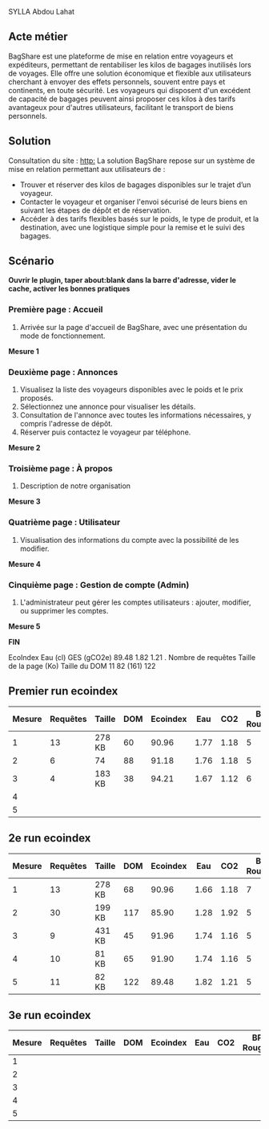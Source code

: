 SYLLA Abdou Lahat

## Acte métier
BagShare est une plateforme de mise en relation entre voyageurs et expéditeurs, permettant de rentabiliser les kilos de bagages inutilisés lors de voyages. Elle offre une solution économique et flexible aux utilisateurs cherchant à envoyer des effets personnels, souvent entre pays et continents, en toute sécurité. Les voyageurs qui disposent d'un excédent de capacité de bagages peuvent ainsi proposer ces kilos à des tarifs avantageux pour d'autres utilisateurs, facilitant le transport de biens personnels.

## Solution
Consultation du site : [http:](https://20.234.175.99.nip.io/public/index.php)
La solution BagShare repose sur un système de mise en relation permettant aux utilisateurs de :
- Trouver et réserver des kilos de bagages disponibles sur le trajet d’un voyageur.
- Contacter le voyageur et organiser l'envoi sécurisé de leurs biens en suivant les étapes de dépôt et de réservation.
- Accéder à des tarifs flexibles basés sur le poids, le type de produit, et la destination, avec une logistique simple pour la remise et le suivi des bagages.

## Scénario

**Ouvrir le plugin, taper about:blank dans la barre d'adresse, vider le cache, activer les bonnes pratiques**

### Première page : Accueil
1. Arrivée sur la page d'accueil de BagShare, avec une présentation du mode de fonctionnement.

**Mesure 1**

### Deuxième page : Annonces
1. Visualisez la liste des voyageurs disponibles avec le poids et le prix proposés.
2. Sélectionnez une annonce pour visualiser les détails.
3. Consultation de l'annonce avec toutes les informations nécessaires, y compris l'adresse de dépôt.
4. Réserver puis contactez le voyageur par téléphone.

**Mesure 2**

### Troisième page : À propos
1.  Description de notre organisation

**Mesure 3**

### Quatrième page : Utilisateur
1. Visualisation des informations du compte avec la possibilité de les modifier.

**Mesure 4**

### Cinquième page : Gestion de compte (Admin)
1. L'administrateur peut gérer les comptes utilisateurs : ajouter, modifier, ou supprimer les comptes.

**Mesure 5**

**FIN**


EcoIndex	Eau (cl)	GES (gCO2e)
89.48	1.82	1.21
.
Nombre de requêtes	Taille de la page (Ko)	Taille du DOM
11	82 (161)	122

## Premier run ecoindex
| Mesure | Requêtes | Taille | DOM | Ecoindex | Eau | CO2 | BP Rouges | BP Jaunes | BP Vertes |
|--------|----------|--------|-----|----------|-----|-----|-----------|-----------|-----------|
| 1      | 13       | 278 KB | 60  | 90.96    | 1.77| 1.18| 5         | 2         | 13        |
| 2      |  6       | 74     | 88  |   91.18  | 1.76| 1.18|  5        | 1         | 15        |
| 3      |  4       | 183 KB | 38  | 94.21    | 1.67| 1.12| 6         | 1         | 14        |
| 4      |          |        |     |          |     |     |           |           |           |  ==> Pages pas encore developpé à ce momemnt
| 5      |          |        |     |          |     |     |           |           |           |  ==> Pages pas encore developpé à ce momemnt




## 2e run ecoindex
| Mesure | Requêtes | Taille | DOM | Ecoindex | Eau | CO2 | BP Rouges | BP Jaunes | BP Vertes |
|--------|----------|--------|-----|----------|-----|-----|-----------|-----------|-----------|
| 1      |  13      | 278 KB | 68  |   90.96  | 1.66| 1.18|   7       |      1    |     13    |
| 2      |  30      | 199 KB | 117 |   85.90  | 1.28| 1.92|   5       |      4    |     12    |
| 3      |  9       | 431 KB |  45 |    91.96 | 1.74| 1.16|   5       |      4    |     12    |
| 4      |  10      | 81 KB  |  65 |   91.90  | 1.74| 1.16|   5       |      1    |     15    |
| 5      | 11       | 82 KB  | 122 |   89.48  | 1.82| 1.21|   5       |      1    |   15      |

## 3e run ecoindex
| Mesure | Requêtes | Taille | DOM | Ecoindex | Eau | CO2 | BP Rouges | BP Jaunes | BP Vertes |
|--------|----------|--------|-----|----------|-----|-----|-----------|-----------|-----------|
| 1      |          |        |     |          |     |     |           |           |           |
| 2      |          |        |     |          |     |     |           |           |           |
| 3      |          |        |     |          |     |     |           |           |           |
| 4      |          |        |     |          |     |     |           |           |           |
| 5      |          |        |     |          |     |     |           |           |           |




